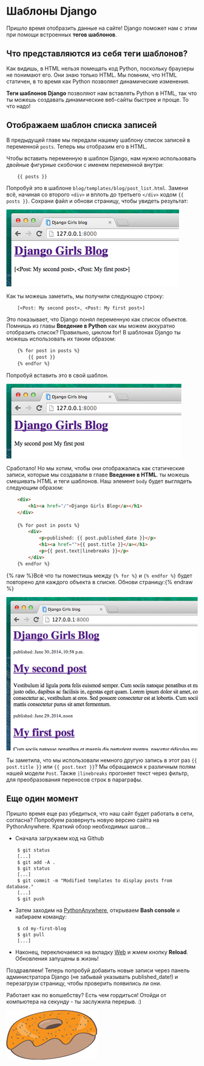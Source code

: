 # Шаблоны Django

Пришло время отобразить данные на сайте! Django поможет нам с этим при помощи встроенных **тегов шаблонов**.

## Что представляются из себя теги шаблонов?

Как видишь, в HTML нельзя помещать код Python, поскольку браузеры не понимают его. Они знаю только HTML. Мы помним, что HTML статичен, в то время как Python позволяет динамические изменения.

**Теги шаблонов Django** позволяют нам вставлять Python в HTML, так что ты можешь создавать динамические веб-сайты быстрее и проще. То что надо!

## Отображаем шаблон списка записей

В предыдущей главе мы передали нашему шаблону список записей в переменной `posts`. Теперь мы отобразим его в HTML.

Чтобы вставить переменную в шаблон Django, нам нужно использовать двойные фигурные скобочки с именем переменной внутри:

```html
    {{ posts }}
```

Попробуй это в шаблоне `blog/templates/blog/post_list.html`. Замени всё, начиная со второго `<div>` и вплоть до третьего `</div>` кодом `{{ posts }}`. Сохрани файл и обнови страницу, чтобы увидеть результат:

![Рисунок 13.1][1]

 [1]: images/step1.png

Как ты можешь заметить, мы получили следующую строку:

```
    [<Post: My second post>, <Post: My first post>]
```

Это показывает, что Django понял переменную как список объектов. Помнишь из главы **Введение в Python** как мы можем аккуратно отобразить список? Правильно, циклом for! В шаблонах Django ты можешь использовать их таким образом:

```html
    {% for post in posts %}
        {{ post }}
    {% endfor %}
```

Попробуй вставить это в свой шаблон.

![Рисунок 13.2][2]

 [2]: images/step2.png

Сработало! Но мы хотим, чтобы они отображались как статические записи, которые мы создавали в главе **Введение в HTML**. ты можешь смешивать HTML и теги шаблонов. Наш элемент `body` будет выглядеть следующим образом:

```html
    <div>
        <h1><a href="/">Django Girls Blog</a></h1>
    </div>

    {% for post in posts %}
        <div>
            <p>published: {{ post.published_date }}</p>
            <h1><a href="">{{ post.title }}</a></h1>
            <p>{{ post.text|linebreaks }}</p>
        </div>
    {% endfor %}
```

{% raw %}Всё что ты поместишь между `{% for %}` и `{% endfor %}` будет повторено для каждого объекта в списке. Обнови страницу:{% endraw %}

![Рисунок 13.3][3]

 [3]: images/step3.png

Ты заметила, что мы использовали немного другую запись в этот раз `{{ post.title }}` или `{{ post.text }}`? Мы обращаемся к различным полям нашей модели `Post`. Также `|linebreaks` прогоняет текст через фильтр, для преобразования переносов строк в параграфы.

## Еще один момент

Пришло время еще раз убедиться, что наш сайт будет работать в сети, согласна? Попробуем развернуть новую версию сайта на PythonAnywhere. Краткий обзор необходимых шагов...

*   Сначала загружаем код на Github

```
    $ git status
    [...]
    $ git add -A .
    $ git status
    [...]
    $ git commit -m "Modified templates to display posts from database."
    [...]
    $ git push
```

*   Затем заходим на [PythonAnywhere][4], открываем **Bash console** и набираем команду:

 [4]: https://www.pythonanywhere.com/consoles/

```
    $ cd my-first-blog
    $ git pull
    [...]
```

*   Наконец, переключаемся на вкладку [Web][5] и жмем кнопку **Reload**. Обновления запущены в жизнь!

 [5]: https://www.pythonanywhere.com/web_app_setup/

Поздравляем! Теперь попробуй добавить новые записи через панель администратора Django (не забывай указывать published_date!) и перезагрузи страницу, чтобы проверить появились ли они.

Работает как по волшебству? Есть чем гордиться! Отойди от компьютера на секунду - ты заслужила перерыв. :)

![Рисунок 13.4][6]

 [6]: images/donut.png
